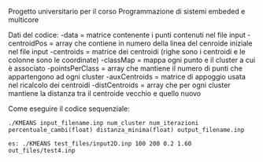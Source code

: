 Progetto universitario per il corso Programmazione di sistemi embeded e multicore

Dati del codice:
    -data = matrice contenente i punti contenuti nel file input
    -centroidPos = array che contiene in numero della linea del cenroide iniziale nel file input
    -centroids = matrice dei centroidi (righe sono i centroidi e le colonne sono le coordinate)
    -classMap = mappa ogni punto e il cluster a cui è associato
    -pointsPerClass = array che mantiene il numero di punti che appartengono ad ogni cluster
    -auxCentroids = matrice di appoggio usata nel ricalcolo dei centroidi
    -distCentroids = array che per ogni cluster mantiene la distanza tra il centroide vecchio e quello nuovo

Come eseguire il codice sequenziale:

    ./KMEANS input_filename.inp num_cluster num_iterazioni percentuale_cambi(float) distanza_minima(float) output_filename.inp

    es: ./KMEANS test_files/input2D.inp 100 200 0.2 1.60 out_files/test4.inp

